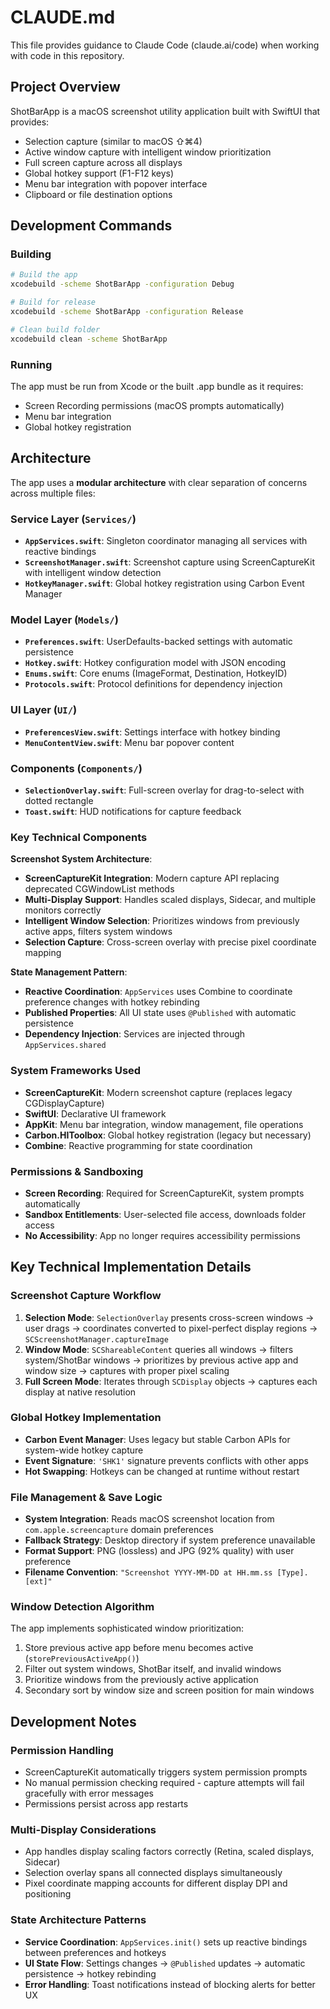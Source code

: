 # CLAUDE.md

This file provides guidance to Claude Code (claude.ai/code) when working with code in this repository.

## Project Overview

ShotBarApp is a macOS screenshot utility application built with SwiftUI that provides:
- Selection capture (similar to macOS ⇧⌘4)  
- Active window capture with intelligent window prioritization
- Full screen capture across all displays
- Global hotkey support (F1-F12 keys)
- Menu bar integration with popover interface
- Clipboard or file destination options

## Development Commands

### Building
```bash
# Build the app
xcodebuild -scheme ShotBarApp -configuration Debug

# Build for release
xcodebuild -scheme ShotBarApp -configuration Release

# Clean build folder
xcodebuild clean -scheme ShotBarApp
```

### Running
The app must be run from Xcode or the built .app bundle as it requires:
- Screen Recording permissions (macOS prompts automatically)
- Menu bar integration
- Global hotkey registration

## Architecture

The app uses a **modular architecture** with clear separation of concerns across multiple files:

### Service Layer (`Services/`)
- **`AppServices.swift`**: Singleton coordinator managing all services with reactive bindings
- **`ScreenshotManager.swift`**: Screenshot capture using ScreenCaptureKit with intelligent window detection
- **`HotkeyManager.swift`**: Global hotkey registration using Carbon Event Manager

### Model Layer (`Models/`)
- **`Preferences.swift`**: UserDefaults-backed settings with automatic persistence
- **`Hotkey.swift`**: Hotkey configuration model with JSON encoding
- **`Enums.swift`**: Core enums (ImageFormat, Destination, HotkeyID)
- **`Protocols.swift`**: Protocol definitions for dependency injection

### UI Layer (`UI/`)
- **`PreferencesView.swift`**: Settings interface with hotkey binding
- **`MenuContentView.swift`**: Menu bar popover content

### Components (`Components/`)
- **`SelectionOverlay.swift`**: Full-screen overlay for drag-to-select with dotted rectangle
- **`Toast.swift`**: HUD notifications for capture feedback

### Key Technical Components

**Screenshot System Architecture**:
- **ScreenCaptureKit Integration**: Modern capture API replacing deprecated CGWindowList methods
- **Multi-Display Support**: Handles scaled displays, Sidecar, and multiple monitors correctly
- **Intelligent Window Selection**: Prioritizes windows from previously active apps, filters system windows
- **Selection Capture**: Cross-screen overlay with precise pixel coordinate mapping

**State Management Pattern**:
- **Reactive Coordination**: `AppServices` uses Combine to coordinate preference changes with hotkey rebinding
- **Published Properties**: All UI state uses `@Published` with automatic persistence
- **Dependency Injection**: Services are injected through `AppServices.shared`

### System Frameworks Used
- **ScreenCaptureKit**: Modern screenshot capture (replaces legacy CGDisplayCapture)
- **SwiftUI**: Declarative UI framework
- **AppKit**: Menu bar integration, window management, file operations
- **Carbon.HIToolbox**: Global hotkey registration (legacy but necessary)
- **Combine**: Reactive programming for state coordination

### Permissions & Sandboxing
- **Screen Recording**: Required for ScreenCaptureKit, system prompts automatically
- **Sandbox Entitlements**: User-selected file access, downloads folder access
- **No Accessibility**: App no longer requires accessibility permissions

## Key Technical Implementation Details

### Screenshot Capture Workflow
1. **Selection Mode**: `SelectionOverlay` presents cross-screen windows → user drags → coordinates converted to pixel-perfect display regions → `SCScreenshotManager.captureImage`
2. **Window Mode**: `SCShareableContent` queries all windows → filters system/ShotBar windows → prioritizes by previous active app and window size → captures with proper pixel scaling
3. **Full Screen Mode**: Iterates through `SCDisplay` objects → captures each display at native resolution

### Global Hotkey Implementation
- **Carbon Event Manager**: Uses legacy but stable Carbon APIs for system-wide hotkey capture
- **Event Signature**: `'SHK1'` signature prevents conflicts with other apps
- **Hot Swapping**: Hotkeys can be changed at runtime without restart

### File Management & Save Logic
- **System Integration**: Reads macOS screenshot location from `com.apple.screencapture` domain preferences
- **Fallback Strategy**: Desktop directory if system preference unavailable
- **Format Support**: PNG (lossless) and JPG (92% quality) with user preference
- **Filename Convention**: `"Screenshot YYYY-MM-DD at HH.mm.ss [Type].[ext]"`

### Window Detection Algorithm
The app implements sophisticated window prioritization:
1. Store previous active app before menu becomes active (`storePreviousActiveApp()`)
2. Filter out system windows, ShotBar itself, and invalid windows
3. Prioritize windows from the previously active application
4. Secondary sort by window size and screen position for main windows

## Development Notes

### Permission Handling
- ScreenCaptureKit automatically triggers system permission prompts
- No manual permission checking required - capture attempts will fail gracefully with error messages
- Permissions persist across app restarts

### Multi-Display Considerations
- App handles display scaling factors correctly (Retina, scaled displays, Sidecar)
- Selection overlay spans all connected displays simultaneously
- Pixel coordinate mapping accounts for different display DPI and positioning

### State Architecture Patterns
- **Service Coordination**: `AppServices.init()` sets up reactive bindings between preferences and hotkeys
- **UI State Flow**: Settings changes → `@Published` updates → automatic persistence → hotkey rebinding
- **Error Handling**: Toast notifications instead of blocking alerts for better UX